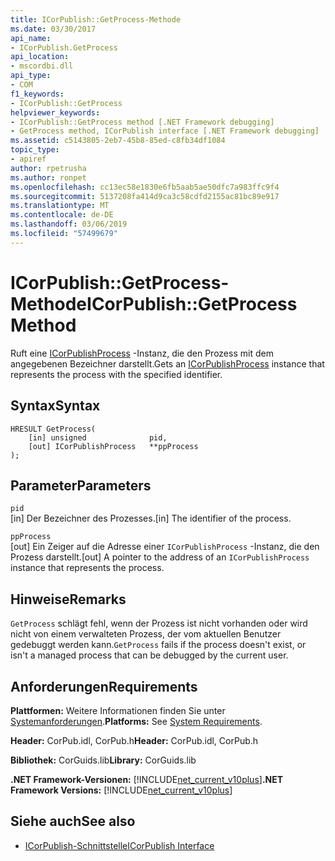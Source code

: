 ```yaml
---
title: ICorPublish::GetProcess-Methode
ms.date: 03/30/2017
api_name:
- ICorPublish.GetProcess
api_location:
- mscordbi.dll
api_type:
- COM
f1_keywords:
- ICorPublish::GetProcess
helpviewer_keywords:
- ICorPublish::GetProcess method [.NET Framework debugging]
- GetProcess method, ICorPublish interface [.NET Framework debugging]
ms.assetid: c5143805-2eb7-45b8-85ed-c8fb34df1084
topic_type:
- apiref
author: rpetrusha
ms.author: ronpet
ms.openlocfilehash: cc13ec58e1830e6fb5aab5ae50dfc7a983ffc9f4
ms.sourcegitcommit: 5137208fa414d9ca3c58cdfd2155ac81bc89e917
ms.translationtype: MT
ms.contentlocale: de-DE
ms.lasthandoff: 03/06/2019
ms.locfileid: "57499679"
---
```

# <a name="icorpublishgetprocess-method"></a><span data-ttu-id="6c408-102">ICorPublish::GetProcess-Methode</span><span class="sxs-lookup"><span data-stu-id="6c408-102">ICorPublish::GetProcess Method</span></span>
<span data-ttu-id="6c408-103">Ruft eine [ICorPublishProcess](../../../../docs/framework/unmanaged-api/debugging/icorpublishprocess-interface.md) -Instanz, die den Prozess mit dem angegebenen Bezeichner darstellt.</span><span class="sxs-lookup"><span data-stu-id="6c408-103">Gets an [ICorPublishProcess](../../../../docs/framework/unmanaged-api/debugging/icorpublishprocess-interface.md) instance that represents the process with the specified identifier.</span></span>  
  
## <a name="syntax"></a><span data-ttu-id="6c408-104">Syntax</span><span class="sxs-lookup"><span data-stu-id="6c408-104">Syntax</span></span>  
  
```  
HRESULT GetProcess(  
    [in] unsigned              pid,   
    [out] ICorPublishProcess   **ppProcess  
);  
```  
  
## <a name="parameters"></a><span data-ttu-id="6c408-105">Parameter</span><span class="sxs-lookup"><span data-stu-id="6c408-105">Parameters</span></span>  
 `pid`  
 <span data-ttu-id="6c408-106">[in] Der Bezeichner des Prozesses.</span><span class="sxs-lookup"><span data-stu-id="6c408-106">[in] The identifier of the process.</span></span>  
  
 `ppProcess`  
 <span data-ttu-id="6c408-107">[out] Ein Zeiger auf die Adresse einer `ICorPublishProcess` -Instanz, die den Prozess darstellt.</span><span class="sxs-lookup"><span data-stu-id="6c408-107">[out] A pointer to the address of an `ICorPublishProcess` instance that represents the process.</span></span>  
  
## <a name="remarks"></a><span data-ttu-id="6c408-108">Hinweise</span><span class="sxs-lookup"><span data-stu-id="6c408-108">Remarks</span></span>  
 <span data-ttu-id="6c408-109">`GetProcess` schlägt fehl, wenn der Prozess ist nicht vorhanden oder wird nicht von einem verwalteten Prozess, der vom aktuellen Benutzer gedebuggt werden kann.</span><span class="sxs-lookup"><span data-stu-id="6c408-109">`GetProcess` fails if the process doesn't exist, or isn't a managed process that can be debugged by the current user.</span></span>  
  
## <a name="requirements"></a><span data-ttu-id="6c408-110">Anforderungen</span><span class="sxs-lookup"><span data-stu-id="6c408-110">Requirements</span></span>  
 <span data-ttu-id="6c408-111">**Plattformen:** Weitere Informationen finden Sie unter [Systemanforderungen](../../../../docs/framework/get-started/system-requirements.md).</span><span class="sxs-lookup"><span data-stu-id="6c408-111">**Platforms:** See [System Requirements](../../../../docs/framework/get-started/system-requirements.md).</span></span>  
  
 <span data-ttu-id="6c408-112">**Header:** CorPub.idl, CorPub.h</span><span class="sxs-lookup"><span data-stu-id="6c408-112">**Header:** CorPub.idl, CorPub.h</span></span>  
  
 <span data-ttu-id="6c408-113">**Bibliothek:** CorGuids.lib</span><span class="sxs-lookup"><span data-stu-id="6c408-113">**Library:** CorGuids.lib</span></span>  
  
 <span data-ttu-id="6c408-114">**.NET Framework-Versionen:** [!INCLUDE[net_current_v10plus](../../../../includes/net-current-v10plus-md.md)]</span><span class="sxs-lookup"><span data-stu-id="6c408-114">**.NET Framework Versions:** [!INCLUDE[net_current_v10plus](../../../../includes/net-current-v10plus-md.md)]</span></span>  
  
## <a name="see-also"></a><span data-ttu-id="6c408-115">Siehe auch</span><span class="sxs-lookup"><span data-stu-id="6c408-115">See also</span></span>
- [<span data-ttu-id="6c408-116">ICorPublish-Schnittstelle</span><span class="sxs-lookup"><span data-stu-id="6c408-116">ICorPublish Interface</span></span>](../../../../docs/framework/unmanaged-api/debugging/icorpublish-interface.md)
